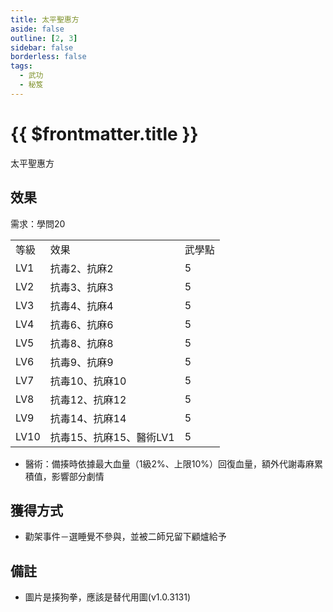 ```yaml
---
title: 太平聖惠方
aside: false
outline: [2, 3]
sidebar: false
borderless: false
tags:
  - 武功
  - 秘笈
---
```


# {{ $frontmatter.title }}

<BookItemIcon :size="`medium`" :needLink="false" :no="8106" :style="'float: right;'" />

太平聖惠方
<br clear="all" />

## 效果

需求：學問20

<table>
    <tr>
        <td>等級</td>
        <td>效果</td>
        <td>武學點</td>
    </tr>
    <tr>
        <td>LV1</td>
        <td>抗毒2、抗麻2</td>
        <td>5</td>
    </tr>
    <tr>
        <td>LV2</td>
        <td>抗毒3、抗麻3</td>
        <td>5</td>
    </tr>
    <tr>
        <td>LV3</td>
        <td>抗毒4、抗麻4</td>
        <td>5</td>
    </tr>
    <tr>
        <td>LV4</td>
        <td>抗毒6、抗麻6</td>
        <td>5</td>
    </tr>
    <tr>
        <td>LV5</td>
        <td>抗毒8、抗麻8</td>
        <td>5</td>
    </tr>
    <tr>
        <td>LV6</td>
        <td>抗毒9、抗麻9</td>
        <td>5</td>
    </tr>
    <tr>
        <td>LV7</td>
        <td>抗毒10、抗麻10</td>
        <td>5</td>
    </tr>
    <tr>
        <td>LV8</td>
        <td>抗毒12、抗麻12</td>
        <td>5</td>
    </tr>
    <tr>
        <td>LV9</td>
        <td>抗毒14、抗麻14</td>
        <td>5</td>
    </tr>
    <tr>
        <td>LV10</td>
        <td>抗毒15、抗麻15、醫術LV1</td>
        <td>5</td>
    </tr>
</table>

- 醫術：備揍時依據最大血量（1級2%、上限10%）回復血量，額外代謝毒麻累積值，影響部分劇情

## 獲得方式

- 勸架事件－選睡覺不參與，並被二師兄留下顧爐給予

## 備註

- 圖片是揍狗拳，應該是替代用圖(v1.0.3131)
